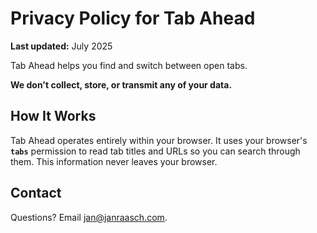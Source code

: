 # Privacy Policy for Tab Ahead

**Last updated:** July 2025

Tab Ahead helps you find and switch between open tabs. 

**We don't collect, store, or transmit any of your data.**

## How It Works

Tab Ahead operates entirely within your browser. It uses your browser's **`tabs`** permission to read tab titles and URLs so you can search through them. This information never leaves your browser.

## Contact

Questions? Email jan@janraasch.com.

